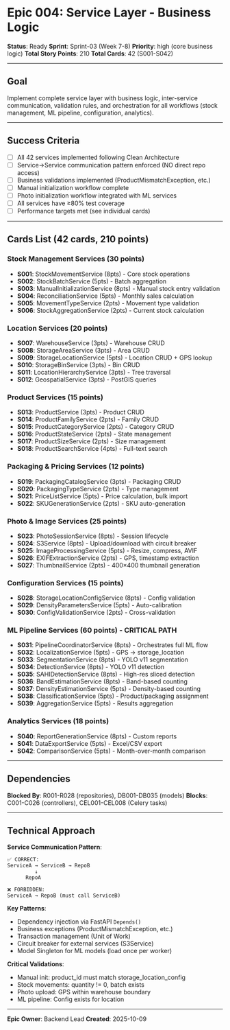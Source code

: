 # Epic 004: Service Layer - Business Logic

**Status**: Ready
**Sprint**: Sprint-03 (Week 7-8)
**Priority**: high (core business logic)
**Total Story Points**: 210
**Total Cards**: 42 (S001-S042)

---

## Goal

Implement complete service layer with business logic, inter-service communication, validation rules, and orchestration for all workflows (stock management, ML pipeline, configuration, analytics).

---

## Success Criteria

- [ ] All 42 services implemented following Clean Architecture
- [ ] Service→Service communication pattern enforced (NO direct repo access)
- [ ] Business validations implemented (ProductMismatchException, etc.)
- [ ] Manual initialization workflow complete
- [ ] Photo initialization workflow integrated with ML services
- [ ] All services have ≥80% test coverage
- [ ] Performance targets met (see individual cards)

---

## Cards List (42 cards, 210 points)

### Stock Management Services (30 points)
- **S001**: StockMovementService (8pts) - Core stock operations
- **S002**: StockBatchService (5pts) - Batch aggregation
- **S003**: ManualInitializationService (8pts) - Manual stock entry validation
- **S004**: ReconciliationService (5pts) - Monthly sales calculation
- **S005**: MovementTypeService (2pts) - Movement type validation
- **S006**: StockAggregationService (2pts) - Current stock calculation

### Location Services (20 points)
- **S007**: WarehouseService (3pts) - Warehouse CRUD
- **S008**: StorageAreaService (3pts) - Area CRUD
- **S009**: StorageLocationService (5pts) - Location CRUD + GPS lookup
- **S010**: StorageBinService (3pts) - Bin CRUD
- **S011**: LocationHierarchyService (3pts) - Tree traversal
- **S012**: GeospatialService (3pts) - PostGIS queries

### Product Services (15 points)
- **S013**: ProductService (3pts) - Product CRUD
- **S014**: ProductFamilyService (2pts) - Family CRUD
- **S015**: ProductCategoryService (2pts) - Category CRUD
- **S016**: ProductStateService (2pts) - State management
- **S017**: ProductSizeService (2pts) - Size management
- **S018**: ProductSearchService (4pts) - Full-text search

### Packaging & Pricing Services (12 points)
- **S019**: PackagingCatalogService (3pts) - Packaging CRUD
- **S020**: PackagingTypeService (2pts) - Type management
- **S021**: PriceListService (5pts) - Price calculation, bulk import
- **S022**: SKUGenerationService (2pts) - SKU auto-generation

### Photo & Image Services (25 points)
- **S023**: PhotoSessionService (8pts) - Session lifecycle
- **S024**: S3Service (8pts) - Upload/download with circuit breaker
- **S025**: ImageProcessingService (5pts) - Resize, compress, AVIF
- **S026**: EXIFExtractionService (2pts) - GPS, timestamp extraction
- **S027**: ThumbnailService (2pts) - 400×400 thumbnail generation

### Configuration Services (15 points)
- **S028**: StorageLocationConfigService (8pts) - Config validation
- **S029**: DensityParametersService (5pts) - Auto-calibration
- **S030**: ConfigValidationService (2pts) - Cross-validation

### ML Pipeline Services (60 points) - **CRITICAL PATH**
- **S031**: PipelineCoordinatorService (8pts) - Orchestrates full ML flow
- **S032**: LocalizationService (5pts) - GPS → storage_location
- **S033**: SegmentationService (8pts) - YOLO v11 segmentation
- **S034**: DetectionService (8pts) - YOLO v11 detection
- **S035**: SAHIDetectionService (8pts) - High-res sliced detection
- **S036**: BandEstimationService (8pts) - Band-based counting
- **S037**: DensityEstimationService (5pts) - Density-based counting
- **S038**: ClassificationService (5pts) - Product/packaging assignment
- **S039**: AggregationService (5pts) - Results aggregation

### Analytics Services (18 points)
- **S040**: ReportGenerationService (8pts) - Custom reports
- **S041**: DataExportService (5pts) - Excel/CSV export
- **S042**: ComparisonService (5pts) - Month-over-month comparison

---

## Dependencies

**Blocked By**: R001-R028 (repositories), DB001-DB035 (models)
**Blocks**: C001-C026 (controllers), CEL001-CEL008 (Celery tasks)

---

## Technical Approach

**Service Communication Pattern**:
```
✅ CORRECT:
ServiceA → ServiceB → RepoB
         ↓
      RepoA

❌ FORBIDDEN:
ServiceA → RepoB (must call ServiceB)
```

**Key Patterns**:
- Dependency injection via FastAPI `Depends()`
- Business exceptions (ProductMismatchException, etc.)
- Transaction management (Unit of Work)
- Circuit breaker for external services (S3Service)
- Model Singleton for ML models (load once per worker)

**Critical Validations**:
- Manual init: product_id must match storage_location_config
- Stock movements: quantity != 0, batch exists
- Photo upload: GPS within warehouse boundary
- ML pipeline: Config exists for location

---

**Epic Owner**: Backend Lead
**Created**: 2025-10-09
